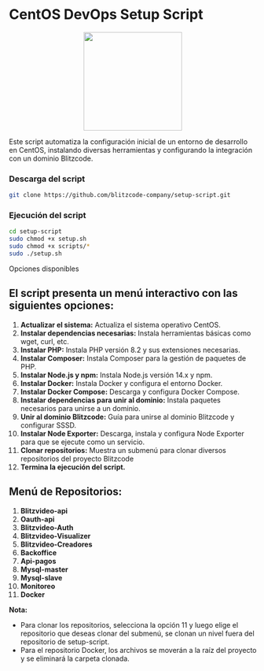 # CentOS DevOps Setup Script


<p align="center">
    <img src="https://drive.google.com/uc?export=download&id=1yyVoEHmLQgzYpDJJJvjtpo1MHdZNP84k" width="200">
</p>


Este script automatiza la configuración inicial de un entorno de desarrollo en CentOS, instalando diversas herramientas y configurando la integración con un dominio Blitzcode.

### Descarga del script
```bash
git clone https://github.com/blitzcode-company/setup-script.git
```

### Ejecución del script

```bash
cd setup-script
sudo chmod +x setup.sh
sudo chmod +x scripts/*
sudo ./setup.sh
```

Opciones disponibles

## El script presenta un menú interactivo con las siguientes opciones:

  1. **Actualizar el sistema:** Actualiza el sistema operativo CentOS.
  2. **Instalar dependencias necesarias:** Instala herramientas básicas como wget, curl, etc.
  3. **Instalar PHP:** Instala PHP versión 8.2 y sus extensiones necesarias.
  4. **Instalar Composer:** Instala Composer para la gestión de paquetes de PHP.
  5. **Instalar Node.js y npm:** Instala Node.js versión 14.x y npm.
  6. **Instalar Docker:** Instala Docker y configura el entorno Docker.
  7. **Instalar Docker Compose:** Descarga y configura Docker Compose.
  8. **Instalar dependencias para unir al dominio:** Instala paquetes necesarios para unirse a un dominio.
  9. **Unir al dominio Blitzcode:** Guía para unirse al dominio Blitzcode y configurar SSSD.
  10. **Instalar Node Exporter:** Descarga, instala y configura Node Exporter para que se ejecute como un servicio.
  11. **Clonar repositorios:** Muestra un submenú para clonar diversos repositorios del proyecto Blitzcode
  0. **Termina la ejecución del script.**

## Menú de Repositorios:

  1. **Blitzvideo-api**
  2. **Oauth-api**
  3. **Blitzvideo-Auth**
  4. **Blitzvideo-Visualizer**
  5. **Blitzvideo-Creadores**
  6. **Backoffice**
  7. **Api-pagos**
  8. **Mysql-master**
  9. **Mysql-slave**
  10. **Monitoreo**
  11. **Docker**



**Nota:** 
- Para clonar los repositorios, selecciona la opción 11 y luego elige el repositorio que deseas clonar del submenú, se clonan un nivel fuera del repositorio de setup-script. 
- Para el repositorio Docker, los archivos se moverán a la raíz del proyecto y se eliminará la carpeta clonada.